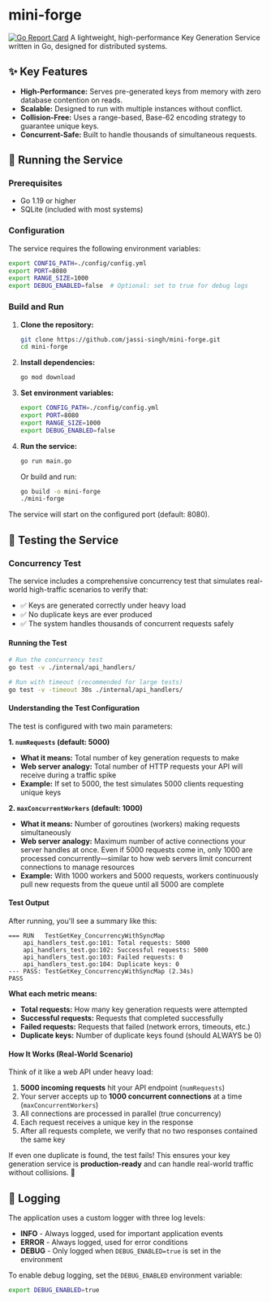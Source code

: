 # mini-forge

[![Go Report Card](https://goreportcard.com/badge/github.com/your-username/mini-forge)](https://goreportcard.com/report/github.com/your-username/mini-forge)
A lightweight, high-performance Key Generation Service written in Go, designed for distributed systems.

## ✨ Key Features

* **High-Performance:** Serves pre-generated keys from memory with zero database contention on reads.
* **Scalable:** Designed to run with multiple instances without conflict.
* **Collision-Free:** Uses a range-based, Base-62 encoding strategy to guarantee unique keys.
* **Concurrent-Safe:** Built to handle thousands of simultaneous requests.


## 🚀 Running the Service

### Prerequisites

* Go 1.19 or higher
* SQLite (included with most systems)

### Configuration

The service requires the following environment variables:

```bash
export CONFIG_PATH=./config/config.yml
export PORT=8080
export RANGE_SIZE=1000
export DEBUG_ENABLED=false  # Optional: set to true for debug logs
```

### Build and Run

1. **Clone the repository:**
   ```bash
   git clone https://github.com/jassi-singh/mini-forge.git
   cd mini-forge
   ```

2. **Install dependencies:**
   ```bash
   go mod download
   ```

3. **Set environment variables:**
   ```bash
   export CONFIG_PATH=./config/config.yml
   export PORT=8080
   export RANGE_SIZE=1000
   export DEBUG_ENABLED=false
   ```

4. **Run the service:**
   ```bash
   go run main.go
   ```

   Or build and run:
   ```bash
   go build -o mini-forge
   ./mini-forge
   ```

The service will start on the configured port (default: 8080).

## 🧪 Testing the Service

### Concurrency Test

The service includes a comprehensive concurrency test that simulates real-world high-traffic scenarios to verify that:
- ✅ Keys are generated correctly under heavy load
- ✅ No duplicate keys are ever produced
- ✅ The system handles thousands of concurrent requests safely

#### Running the Test

```bash
# Run the concurrency test
go test -v ./internal/api_handlers/

# Run with timeout (recommended for large tests)
go test -v -timeout 30s ./internal/api_handlers/
```

#### Understanding the Test Configuration

The test is configured with two main parameters:

**1. `numRequests` (default: 5000)**
- **What it means:** Total number of key generation requests to make
- **Web server analogy:** Total number of HTTP requests your API will receive during a traffic spike
- **Example:** If set to 5000, the test simulates 5000 clients requesting unique keys

**2. `maxConcurrentWorkers` (default: 1000)**
- **What it means:** Number of goroutines (workers) making requests simultaneously
- **Web server analogy:** Maximum number of active connections your server handles at once. Even if 5000 requests come in, only 1000 are processed concurrently—similar to how web servers limit concurrent connections to manage resources
- **Example:** With 1000 workers and 5000 requests, workers continuously pull new requests from the queue until all 5000 are complete

#### Test Output

After running, you'll see a summary like this:

```
=== RUN   TestGetKey_ConcurrencyWithSyncMap
    api_handlers_test.go:101: Total requests: 5000
    api_handlers_test.go:102: Successful requests: 5000
    api_handlers_test.go:103: Failed requests: 0
    api_handlers_test.go:104: Duplicate keys: 0
--- PASS: TestGetKey_ConcurrencyWithSyncMap (2.34s)
PASS
```

**What each metric means:**
- **Total requests:** How many key generation requests were attempted
- **Successful requests:** Requests that completed successfully
- **Failed requests:** Requests that failed (network errors, timeouts, etc.)
- **Duplicate keys:** Number of duplicate keys found (should ALWAYS be 0)

#### How It Works (Real-World Scenario)

Think of it like a web API under heavy load:

1. **5000 incoming requests** hit your API endpoint (`numRequests`)
2. Your server accepts up to **1000 concurrent connections** at a time (`maxConcurrentWorkers`)
3. All connections are processed in parallel (true concurrency)
4. Each request receives a unique key in the response
5. After all requests complete, we verify that no two responses contained the same key

If even one duplicate is found, the test fails! This ensures your key generation service is **production-ready** and can handle real-world traffic without collisions. 🎯

## 📝 Logging

The application uses a custom logger with three log levels:

* **INFO** - Always logged, used for important application events
* **ERROR** - Always logged, used for error conditions
* **DEBUG** - Only logged when `DEBUG_ENABLED=true` is set in the environment

To enable debug logging, set the `DEBUG_ENABLED` environment variable:
```bash
export DEBUG_ENABLED=true
```


